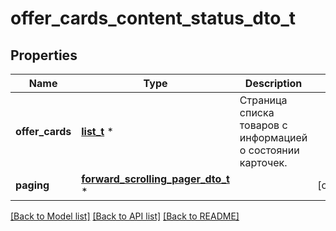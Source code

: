 # offer_cards_content_status_dto_t

## Properties
Name | Type | Description | Notes
------------ | ------------- | ------------- | -------------
**offer_cards** | [**list_t**](offer_card_dto.md) \* | Страница списка товаров с информацией о состоянии карточек. | 
**paging** | [**forward_scrolling_pager_dto_t**](forward_scrolling_pager_dto.md) \* |  | [optional] 

[[Back to Model list]](../README.md#documentation-for-models) [[Back to API list]](../README.md#documentation-for-api-endpoints) [[Back to README]](../README.md)


